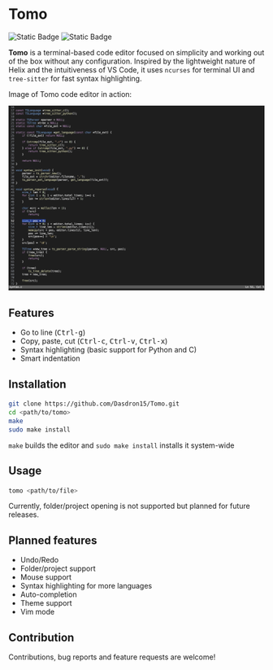 # Tomo

![Static Badge](https://img.shields.io/badge/release-v0.2.0-blue)
![Static Badge](https://img.shields.io/badge/licence-MIT-blue)

**Tomo** is a terminal-based code editor focused on simplicity and working out of the box without any configuration. Inspired by the lightweight nature of Helix and the intuitiveness of VS Code, it uses `ncurses` for terminal UI and `tree-sitter` for fast syntax highlighting.

Image of Tomo code editor in action:

![Screenshot](./assets/preview.png)

## Features

- Go to line (<kbd>Ctrl-g</kbd>)  
- Copy, paste, cut (<kbd>Ctrl-c</kbd>, <kbd>Ctrl-v</kbd>, <kbd>Ctrl-x</kbd>)  
- Syntax highlighting (basic support for Python and C)  
- Smart indentation

## Installation

```sh
git clone https://github.com/Dasdron15/Tomo.git
cd <path/to/tomo>
make
sudo make install
```

`make` builds the editor and `sudo make install` installs it system-wide

## Usage 

```sh
tomo <path/to/file>
```

Currently, folder/project opening is not supported but planned for future releases.

## Planned features

- Undo/Redo
- Folder/project support
- Mouse support
- Syntax highlighting for more languages
- Auto-completion
- Theme support
- Vim mode

## Contribution

Contributions, bug reports and feature requests are welcome!
